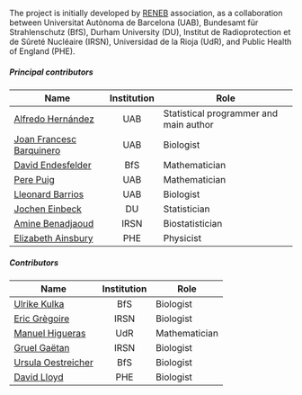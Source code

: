 The project is initially developed by [RENEB](http://www.reneb.net) association, as a collaboration between Universitat Autònoma de Barcelona (UAB), Bundesamt für Strahlenschutz (BfS), Durham University (DU), Institut de Radioprotection et de Sûreté Nucléaire (IRSN), Universidad de la Rioja (UdR), and Public Health of England (PHE).

##### Principal contributors

| Name                                                                                     | Institution | Role                                   |
|------------------------------------------------------------------------------------------|:-----------:|----------------------------------------|
| [Alfredo Hernández](http://aldomann.com)                                                 | UAB         | Statistical programmer and main author |
| [Joan Francesc Barquinero](https://orcid.org/0000-0003-0084-5268)                        | UAB         | Biologist                              |
| [David Endesfelder](https://www.researchgate.net/profile/David_Endesfelder2)             | BfS         | Mathematician                          |
| [Pere Puig](http://grupsderecerca.uab.cat/advancedstochasticmodelling/content/pere-puig) | UAB         | Mathematician                          |
| [Lleonard Barrios](https://orcid.org/0000-0002-6151-8503)                                | UAB         | Biologist                              |
| [Jochen Einbeck](https://orcid.org/0000-0002-9457-2020)                                  | DU          | Statistician                           |
| [Amine Benadjaoud](https://www.researchgate.net/profile/Mohamed_Benadjaoud)              | IRSN        | Biostatistician                        |
| [Elizabeth Ainsbury](https://www.phe-protectionservices.org.uk/cds/team/liz_ainsbury)    | PHE         | Physicist                              |

##### Contributors

| Name                                                                                                      | Institution | Role          |
|-----------------------------------------------------------------------------------------------------------|:-----------:|---------------|
| [Ulrike Kulka](https://orcid.org/0000-0002-7734-3162)                                                     |     BfS     | Biologist     |
| [Eric Grègoire](https://www.researchgate.net/profile/Eric_Gregoire2)                                      |     IRSN    | Biologist     |
| [Manuel Higueras](https://investigacion.unirioja.es/investigadores/1322/detalle)                          |     UdR     | Mathematician |
| [Gruel Gaëtan](https://www.researchgate.net/profile/Gruel_Gaetan)                                         |     IRSN    | Biologist     |
| [Ursula Oestreicher](https://www.researchgate.net/scientific-contributions/2121336457_Ursula_Oestreicher) |     BfS     | Biologist     |
| [David Lloyd](https://www.phe-protectionservices.org.uk/cds/team/david_lloyd)                             |     PHE     | Biologist     |

